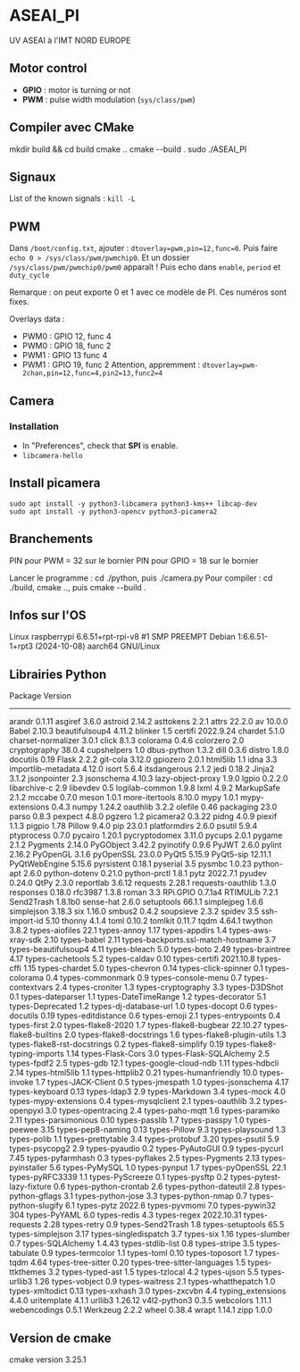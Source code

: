 # ASEAI_PI
UV ASEAI à l'IMT NORD EUROPE

## Motor control
- **GPIO** : motor is turning or not
- **PWM** : pulse width modulation (`sys/class/pwm`)

## Compiler avec CMake
mkdir build && cd build
cmake ..
cmake --build .
sudo ./ASEAI_PI

## Signaux

List of the known signals : `kill -L`

## PWM

Dans `/boot/config.txt`, ajouter : `dtoverlay=pwm,pin=12,func=0`.
Puis faire `echo 0 > /sys/class/pwm/pwmchip0`.
Et un dossier `/sys/class/pwm/pwmchip0/pwm0` apparaît !
Puis echo dans `enable`, `period` et `duty_cycle`

Remarque : on peut exporte 0 et 1 avec ce modèle de PI. Ces numéros sont fixes.

Overlays data :
- PWM0 : GPIO 12, func 4
- PWM0 : GPIO 18, func 2
- PWM1 : GPIO 13 func 4
- PWM1 : GPIO 19, func 2
Attention, appremment : `dtoverlay=pwm-2chan,pin=12,func=4,pin2=13,func2=4`

## Camera

### Installation
- In "Preferences", check that **SPI** is enable.
- `libcamera-hello`

## Install picamera
```
sudo apt install -y python3-libcamera python3-kms++ libcap-dev
sudo apt install -y python3-opencv python3-picamera2
```

## Branchements
PIN pour PWM = 32 sur le bornier
PIN pour GPIO = 18 sur le bornier

Lancer le programme : cd ./python, puis ./camera.py
Pour compiler : cd ./build, cmake .., puis cmake --build .

## Infos sur l'OS
Linux raspberrypi 6.6.51+rpt-rpi-v8 #1 SMP PREEMPT Debian 1:6.6.51-1+rpt3 (2024-10-08) aarch64 GNU/Linux

## Librairies Python
Package                            Version
---------------------------------- ----------
arandr                             0.1.11
asgiref                            3.6.0
astroid                            2.14.2
asttokens                          2.2.1
attrs                              22.2.0
av                                 10.0.0
Babel                              2.10.3
beautifulsoup4                     4.11.2
blinker                            1.5
certifi                            2022.9.24
chardet                            5.1.0
charset-normalizer                 3.0.1
click                              8.1.3
colorama                           0.4.6
colorzero                          2.0
cryptography                       38.0.4
cupshelpers                        1.0
dbus-python                        1.3.2
dill                               0.3.6
distro                             1.8.0
docutils                           0.19
Flask                              2.2.2
git-cola                           3.12.0
gpiozero                           2.0.1
html5lib                           1.1
idna                               3.3
importlib-metadata                 4.12.0
isort                              5.6.4
itsdangerous                       2.1.2
jedi                               0.18.2
Jinja2                             3.1.2
jsonpointer                        2.3
jsonschema                         4.10.3
lazy-object-proxy                  1.9.0
lgpio                              0.2.2.0
libarchive-c                       2.9
libevdev                           0.5
logilab-common                     1.9.8
lxml                               4.9.2
MarkupSafe                         2.1.2
mccabe                             0.7.0
meson                              1.0.1
more-itertools                     8.10.0
mypy                               1.0.1
mypy-extensions                    0.4.3
numpy                              1.24.2
oauthlib                           3.2.2
olefile                            0.46
packaging                          23.0
parso                              0.8.3
pexpect                            4.8.0
pgzero                             1.2
picamera2                          0.3.22
pidng                              4.0.9
piexif                             1.1.3
pigpio                             1.78
Pillow                             9.4.0
pip                                23.0.1
platformdirs                       2.6.0
psutil                             5.9.4
ptyprocess                         0.7.0
pycairo                            1.20.1
pycryptodomex                      3.11.0
pycups                             2.0.1
pygame                             2.1.2
Pygments                           2.14.0
PyGObject                          3.42.2
pyinotify                          0.9.6
PyJWT                              2.6.0
pylint                             2.16.2
PyOpenGL                           3.1.6
pyOpenSSL                          23.0.0
PyQt5                              5.15.9
PyQt5-sip                          12.11.1
PyQtWebEngine                      5.15.6
pyrsistent                         0.18.1
pyserial                           3.5
pysmbc                             1.0.23
python-apt                         2.6.0
python-dotenv                      0.21.0
python-prctl                       1.8.1
pytz                               2022.7.1
pyudev                             0.24.0
QtPy                               2.3.0
reportlab                          3.6.12
requests                           2.28.1
requests-oauthlib                  1.3.0
responses                          0.18.0
rfc3987                            1.3.8
roman                              3.3
RPi.GPIO                           0.7.1a4
RTIMULib                           7.2.1
Send2Trash                         1.8.1b0
sense-hat                          2.6.0
setuptools                         66.1.1
simplejpeg                         1.6.6
simplejson                         3.18.3
six                                1.16.0
smbus2                             0.4.2
soupsieve                          2.3.2
spidev                             3.5
ssh-import-id                      5.10
thonny                             4.1.4
toml                               0.10.2
tomlkit                            0.11.7
tqdm                               4.64.1
twython                            3.8.2
types-aiofiles                     22.1
types-annoy                        1.17
types-appdirs                      1.4
types-aws-xray-sdk                 2.10
types-babel                        2.11
types-backports.ssl-match-hostname 3.7
types-beautifulsoup4               4.11
types-bleach                       5.0
types-boto                         2.49
types-braintree                    4.17
types-cachetools                   5.2
types-caldav                       0.10
types-certifi                      2021.10.8
types-cffi                         1.15
types-chardet                      5.0
types-chevron                      0.14
types-click-spinner                0.1
types-colorama                     0.4
types-commonmark                   0.9
types-console-menu                 0.7
types-contextvars                  2.4
types-croniter                     1.3
types-cryptography                 3.3
types-D3DShot                      0.1
types-dateparser                   1.1
types-DateTimeRange                1.2
types-decorator                    5.1
types-Deprecated                   1.2
types-dj-database-url              1.0
types-docopt                       0.6
types-docutils                     0.19
types-editdistance                 0.6
types-emoji                        2.1
types-entrypoints                  0.4
types-first                        2.0
types-flake8-2020                  1.7
types-flake8-bugbear               22.10.27
types-flake8-builtins              2.0
types-flake8-docstrings            1.6
types-flake8-plugin-utils          1.3
types-flake8-rst-docstrings        0.2
types-flake8-simplify              0.19
types-flake8-typing-imports        1.14
types-Flask-Cors                   3.0
types-Flask-SQLAlchemy             2.5
types-fpdf2                        2.5
types-gdb                          12.1
types-google-cloud-ndb             1.11
types-hdbcli                       2.14
types-html5lib                     1.1
types-httplib2                     0.21
types-humanfriendly                10.0
types-invoke                       1.7
types-JACK-Client                  0.5
types-jmespath                     1.0
types-jsonschema                   4.17
types-keyboard                     0.13
types-ldap3                        2.9
types-Markdown                     3.4
types-mock                         4.0
types-mypy-extensions              0.4
types-mysqlclient                  2.1
types-oauthlib                     3.2
types-openpyxl                     3.0
types-opentracing                  2.4
types-paho-mqtt                    1.6
types-paramiko                     2.11
types-parsimonious                 0.10
types-passlib                      1.7
types-passpy                       1.0
types-peewee                       3.15
types-pep8-naming                  0.13
types-Pillow                       9.3
types-playsound                    1.3
types-polib                        1.1
types-prettytable                  3.4
types-protobuf                     3.20
types-psutil                       5.9
types-psycopg2                     2.9
types-pyaudio                      0.2
types-PyAutoGUI                    0.9
types-pycurl                       7.45
types-pyfarmhash                   0.3
types-pyflakes                     2.5
types-Pygments                     2.13
types-pyinstaller                  5.6
types-PyMySQL                      1.0
types-pynput                       1.7
types-pyOpenSSL                    22.1
types-pyRFC3339                    1.1
types-PyScreeze                    0.1
types-pysftp                       0.2
types-pytest-lazy-fixture          0.6
types-python-crontab               2.6
types-python-dateutil              2.8
types-python-gflags                3.1
types-python-jose                  3.3
types-python-nmap                  0.7
types-python-slugify               6.1
types-pytz                         2022.6
types-pyvmomi                      7.0
types-pywin32                      304
types-PyYAML                       6.0
types-redis                        4.3
types-regex                        2022.10.31
types-requests                     2.28
types-retry                        0.9
types-Send2Trash                   1.8
types-setuptools                   65.5
types-simplejson                   3.17
types-singledispatch               3.7
types-six                          1.16
types-slumber                      0.7
types-SQLAlchemy                   1.4.43
types-stdlib-list                  0.8
types-stripe                       3.5
types-tabulate                     0.9
types-termcolor                    1.1
types-toml                         0.10
types-toposort                     1.7
types-tqdm                         4.64
types-tree-sitter                  0.20
types-tree-sitter-languages        1.5
types-ttkthemes                    3.2
types-typed-ast                    1.5
types-tzlocal                      4.2
types-ujson                        5.5
types-urllib3                      1.26
types-vobject                      0.9
types-waitress                     2.1
types-whatthepatch                 1.0
types-xmltodict                    0.13
types-xxhash                       3.0
types-zxcvbn                       4.4
typing_extensions                  4.4.0
uritemplate                        4.1.1
urllib3                            1.26.12
v4l2-python3                       0.3.5
webcolors                          1.11.1
webencodings                       0.5.1
Werkzeug                           2.2.2
wheel                              0.38.4
wrapt                              1.14.1
zipp                               1.0.0

## Version de cmake
cmake version 3.25.1

